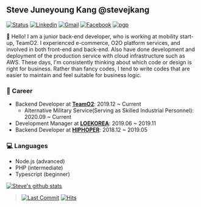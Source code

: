 ## Steve Juneyoung Kang @stevejkang

[![Status](https://img.shields.io/badge/status-employed%20-brightgreen.svg)](https://github.com/stevejkang)
[![Linkedin](https://img.shields.io/badge/-iam--stevejkang-blue?style=flat&logo=Linkedin&logoColor=white&link=https://www.linkedin.com/in/iam-stevejkang/)](https://www.linkedin.com/in/iam-stevejkang/)
[![Gmail](https://img.shields.io/badge/-iam@juneyoung.io-d14836?style=flat&logo=Gmail&logoColor=white&link=mailto:iam@juneyoung.io)](mailto:iam@juneyoung.io)
[![Facebook](https://img.shields.io/badge/-stevejkang-1877f2?style=flat&logo=facebook&logoColor=white&link=https://www.facebook.com/stevejkang)](https://www.facebook.com/stevejkang)
[![pgp](https://img.shields.io/keybase/pgp/stevejkang?style=flat&labelColor=313131&color=313131)](https://keybase.io/stevejkang/pgp_keys.asc)

👋 Hello! I am a junior back-end developer, who is working at mobility start-up, TeamO2. I experienced e-commerce, O2O platform services, and involved in both front-end and back-end. Also have done development and deployment of the production service with cloud infrastructure such as AWS. These days, I'm consistently thinking about which code or design is right for business. Rather than fancy codes, I tend to write codes that are easier to maintain and feel suitable for business logic.

### 💼 Career
- Backend Developer at [**TeamO2**](https://carmore.kr/): 2019.12 ~ Current
  - Alternative Military Service(Serving as Skilled Industrial Personnel): 2020.09 ~ Current
- Development Manager at [**LOEKOREA**](http://loekorea.com/): 2019.06 ~ 2019.11
- Backend Developer at [**HIPHOPER**](https://www.hiphoper.com/): 2018.12 ~ 2019.05

### 💻 Languages
- Node.js (advanced)
- PHP (intermediate)
- Typescript (beginner)

[![Steve's github stats](https://github-readme-stats.vercel.app/api?username=stevejkang&show_icons=true&title_color=fff&icon_color=79ff97&text_color=9f9f9f&bg_color=151515)](https://github.com/stevejkang)

> [![Last Commit](https://img.shields.io/github/last-commit/stevejkang/stevejkang.svg)](https://github.com/stevejkang/stevejkang)
> [![Hits](https://hits.seeyoufarm.com/api/count/incr/badge.svg?url=https%3A%2F%2Fgithub.com%2Fstevejkang%2Fstevejkang)](https://github.com/stevejkang/stevejkang)

